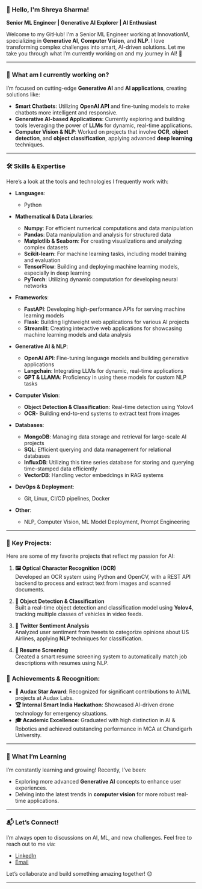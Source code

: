 ### 👋 **Hello, I'm Shreya Sharma!**  
**Senior ML Engineer | Generative AI Explorer | AI Enthusiast**

Welcome to my GitHub! I'm a Senior ML Engineer working at InnovationM, specializing in **Generative AI**, **Computer Vision**, and **NLP**. I love transforming complex challenges into smart, AI-driven solutions. Let me take you through what I’m currently working on and my journey in AI! 🚀

---

### 🔭 **What am I currently working on?**
I’m focused on cutting-edge **Generative AI** and **AI applications**, creating solutions like:
- **Smart Chatbots**: Utilizing **OpenAI API** and fine-tuning models to make chatbots more intelligent and responsive.  
- **Generative AI-based Applications**: Currently exploring and building tools leveraging the power of **LLMs** for dynamic, real-time applications.  
- **Computer Vision & NLP**: Worked on projects that involve **OCR**, **object detection**, and **object classification**, applying advanced **deep learning** techniques.

---

### 🛠 **Skills & Expertise**  
Here’s a look at the tools and technologies I frequently work with:

- **Languages**:
  - Python

- **Mathematical & Data Libraries**:
  - **Numpy**: For efficient numerical computations and data manipulation
  - **Pandas**: Data manipulation and analysis for structured data
  - **Matplotlib & Seaborn**: For creating visualizations and analyzing complex datasets
  - **Scikit-learn**: For machine learning tasks, including model training and evaluation
  - **TensorFlow**: Building and deploying machine learning models, especially in deep learning
  - **PyTorch**: Utilizing dynamic computation for developing neural networks

- **Frameworks**:
  - **FastAPI**: Developing high-performance APIs for serving machine learning models
  - **Flask**: Building lightweight web applications for various AI projects
  - **Streamlit**: Creating interactive web applications for showcasing machine learning models and data analysis

- **Generative AI & NLP**:
  - **OpenAI API**: Fine-tuning language models and building generative applications
  - **Langchain**: Integrating LLMs for dynamic, real-time applications
  - **GPT & LLAMA**: Proficiency in using these models for custom NLP tasks

- **Computer Vision**:
  - **Object Detection & Classification**: Real-time detection using Yolov4
  - **OCR**- Building end-to-end systems to extract text from images

- **Databases**:
  - **MongoDB**: Managing data storage and retrieval for large-scale AI projects
  - **SQL**: Efficient querying and data management for relational databases
  - **InfluxDB**: Utilizing this time series database for storing and querying time-stamped data efficiently
  - **VectorDB**: Handling vector embeddings in RAG systems


- **DevOps & Deployment**:
  - Git, Linux, CI/CD pipelines, Docker

- **Other**:
  - NLP, Computer Vision, ML Model Deployment, Prompt Engineering

---

### 🚀 **Key Projects:**
Here are some of my favorite projects that reflect my passion for AI:

1. **🖼 Optical Character Recognition (OCR)**  
   Developed an OCR system using Python and OpenCV, with a REST API backend to process and extract text from images and scanned documents.

2. **🎥 Object Detection & Classification**  
   Built a real-time object detection and classification model using **Yolov4**, tracking multiple classes of vehicles in video feeds.

3. **💬 Twitter Sentiment Analysis**  
   Analyzed user sentiment from tweets to categorize opinions about US Airlines, applying **NLP** techniques for classification.

4. **📄 Resume Screening**  
   Created a smart resume screening system to automatically match job descriptions with resumes using NLP.


### 🎯 **Achievements & Recognition**:
- **🏅 Audax Star Award**: Recognized for significant contributions to AI/ML projects at Audax Labs.
- **🏆 Internal Smart India Hackathon**: Showcased AI-driven drone technology for emergency situations.
- **🎓 Academic Excellence**: Graduated with high distinction in AI & Robotics and achieved outstanding performance in MCA at Chandigarh University.

---

### 🌱 **What I’m Learning**  
I’m constantly learning and growing! Recently, I’ve been:
- Exploring more advanced **Generative AI** concepts to enhance user experiences.
- Delving into the latest trends in **computer vision** for more robust real-time applications.

---

### 📬 **Let’s Connect!**
I’m always open to discussions on AI, ML, and new challenges. Feel free to reach out to me via:
- [LinkedIn](https://www.linkedin.com/in/shreya-sharma-668b7019a)
- [Email](mailto:qv.shreyasharma2001@gmail.com)

Let’s collaborate and build something amazing together! 😊

---
